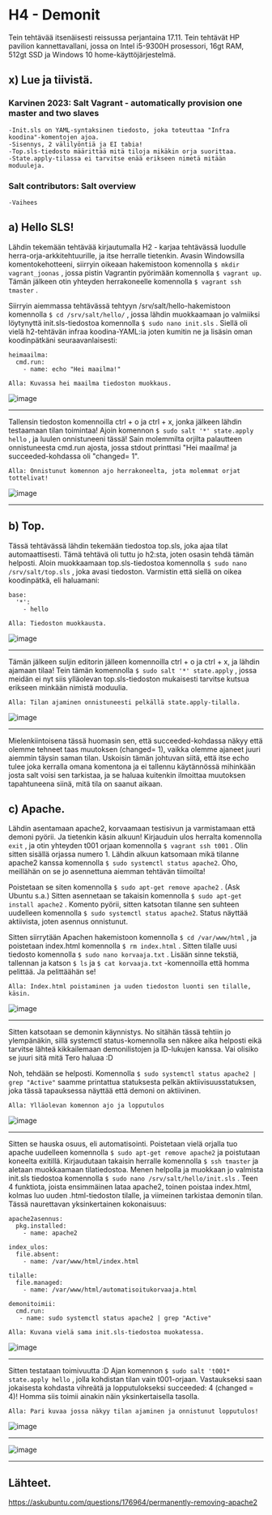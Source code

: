 # H4 - Demonit 

Tein tehtävää itsenäisesti reissussa perjantaina 17.11. Tein tehtävät HP pavilion kannettavallani, jossa on Intel i5-9300H prosessori, 16gt RAM, 512gt SSD ja Windows 10 home-käyttöjärjestelmä.

## x) Lue ja tiivistä.

### Karvinen 2023: Salt Vagrant - automatically provision one master and two slaves

```
-Init.sls on YAML-syntaksinen tiedosto, joka toteuttaa "Infra koodina"-komentojen ajoa.
-Sisennys, 2 välilyöntiä ja EI tabia!
-Top.sls-tiedosto määrittää mitä tiloja mikäkin orja suorittaa.
-State.apply-tilassa ei tarvitse enää erikseen nimetä mitään moduuleja. 
```

### Salt contributors: Salt overview

```
-Vaihees
```

## a) Hello SLS!

Lähdin tekemään tehtävää kirjautumalla H2 - karjaa tehtävässä luodulle herra-orja-arkkitehtuurille, ja itse herralle tietenkin. Avasin Windowsilla komentokehotteeni, siirryin oikeaan hakemistoon komennolla `$ mkdir vagrant_joonas` , jossa pistin Vagrantin pyörimään komennolla `$ vagrant up`. Tämän jälkeen otin yhteyden herrakoneelle komennolla `$ vagrant ssh tmaster` . 

Siirryin aiemmassa tehtävässä tehtyyn /srv/salt/hello-hakemistoon komennolla `$ cd /srv/salt/hello/` , jossa lähdin muokkaamaan jo valmiiksi löytynyttä init.sls-tiedostoa komennolla `$ sudo nano init.sls` . Siellä oli vielä h2-tehtävän infraa koodina-YAML:ia joten kumitin ne ja lisäsin oman koodinpätkäni seuraavanlaisesti:

```
heimaailma:
  cmd.run:
    - name: echo "Hei maailma!"
```

`Alla: Kuvassa hei maailma tiedoston muokkaus.`

![image](https://github.com/hautadata/palvelintenhallinta-jh/assets/148875340/a539158e-5d60-4144-9896-5d4adb6bf087)

---

Tallensin tiedoston komennoilla ctrl + o ja ctrl + x, jonka jälkeen lähdin testaamaan tilan toimintaa! Ajoin komennon `$ sudo salt '*' state.apply hello` , ja luulen onnistuneeni tässä! Sain molemmilta orjilta palautteen onnistuneesta cmd.run ajosta, jossa stdout printtasi "Hei maailma! ja succeeded-kohdassa oli "changed= 1".

`Alla: Onnistunut komennon ajo herrakoneelta, jota molemmat orjat tottelivat!`

![image](https://github.com/hautadata/palvelintenhallinta-jh/assets/148875340/7d8b1304-2e4f-4a10-b0b9-150e026fda37)

---

## b) Top.

Tässä tehtävässä lähdin tekemään tiedostoa top.sls, joka ajaa tilat automaattisesti. Tämä tehtävä oli tuttu jo h2:sta, joten osasin tehdä tämän helposti. Aloin muokkaamaan top.sls-tiedostoa komennolla `$ sudo nano /srv/salt/top.sls` , joka avasi tiedoston. Varmistin että siellä on oikea koodinpätkä, eli haluamani:

```
base:
  '*':
    - hello
```

`Alla: Tiedoston muokkausta.`

![image](https://github.com/hautadata/palvelintenhallinta-jh/assets/148875340/23df4a1a-44e1-495f-9ec4-fd42f620e67a)

---

Tämän jälkeen suljin editorin jälleen komennoilla ctrl + o ja ctrl + x, ja lähdin ajamaan tilaa! Tein tämän komennolla `$ sudo salt '*' state.apply` , jossa meidän ei nyt siis ylläolevan top.sls-tiedoston mukaisesti tarvitse kutsua erikseen minkään nimistä moduulia.

`Alla: Tilan ajaminen onnistuneesti pelkällä state.apply-tilalla.`

![image](https://github.com/hautadata/palvelintenhallinta-jh/assets/148875340/5c23b885-39fd-4f99-89ed-2f4c6ad38827)

--- 

Mielenkiintoisena tässä huomasin sen, että succeeded-kohdassa näkyy että olemme tehneet taas muutoksen (changed= 1), vaikka olemme ajaneet juuri aiemmin täysin saman tilan. Uskoisin tämän johtuvan siitä, että itse echo tulee joka kerralla omana komentona ja ei tallennu käytännössä mihinkään josta salt voisi sen tarkistaa, ja se haluaa kuitenkin ilmoittaa muutoksen tapahtuneena siinä, mitä tila on saanut aikaan. 

## c) Apache.

Lähdin asentamaan apache2, korvaamaan testisivun ja varmistamaan että demoni pyörii. Ja tietenkin käsin alkuun! Kirjauduin ulos herralta komennolla `exit` , ja otin yhteyden t001 orjaan komennolla `$ vagrant ssh t001` . Olin sitten sisällä orjassa numero 1. Lähdin alkuun katsomaan mikä tilanne apache2 kanssa komennolla `$ sudo systemctl status apache2`. Oho, meillähän on se jo asennettuna aiemman tehtävän tiimoilta!

Poistetaan se siten komennolla `$ sudo apt-get remove apache2` . (Ask Ubuntu s.a.) Sitten asennetaan se takaisin komennolla `$ sudo apt-get install apache2` . Komento pyörii, sitten katsotan tilanne sen suhteen uudelleen komennolla `$ sudo systemctl status apache2`. Status näyttää aktiivista, joten asennus onnistunut.

Sitten siirrytään Apachen hakemistoon komennolla `$ cd /var/www/html` , ja poistetaan index.html komennolla `$ rm index.html` . Sitten tilalle uusi tiedosto komennolla `$ sudo nano korvaaja.txt` . Lisään sinne tekstiä, tallennan ja katson `$ ls` ja `$ cat korvaaja.txt` -komennoilla että homma pelittää. Ja pelittäähän se!

`Alla: Index.html poistaminen ja uuden tiedoston luonti sen tilalle, käsin.`

![image](https://github.com/hautadata/palvelintenhallinta-jh/assets/148875340/05ba3e5c-2cb5-4a6b-b446-7154e19c3615)

---

Sitten katsotaan se demonin käynnistys. No sitähän tässä tehtiin jo ylempänäkin, sillä systemctl status-komennolla sen näkee aika helposti eikä tarvitse lähteä kikkailemaan demonilistojen ja ID-lukujen kanssa. Vai olisiko se juuri sitä mitä Tero haluaa :D 

Noh, tehdään se helposti. Komennolla `$ sudo systemctl status apache2 | grep "Active"` saamme printattua statuksesta pelkän aktiivisuusstatuksen, joka tässä tapauksessa näyttää että demoni on aktiivinen.

`Alla: Ylläolevan komennon ajo ja lopputulos`

![image](https://github.com/hautadata/palvelintenhallinta-jh/assets/148875340/abbfc45a-7372-445a-8ed3-0676b519b738)

---

Sitten se hauska osuus, eli automatisointi. Poistetaan vielä orjalla tuo apache uudelleen komennolla `$ sudo apt-get remove apache2` ja poistutaan koneelta exitillä. Kirjaudutaan takaisin herralle komennolla `$ ssh tmaster` ja aletaan muokkaamaan tilatiedostoa. Menen helpolla ja muokkaan jo valmista init.sls tiedostoa komennolla `$ sudo nano /srv/salt/hello/init.sls` . Teen 4 funktiota, joista ensimmäinen lataa apache2, toinen poistaa index.html, kolmas luo uuden .html-tiedoston tilalle, ja viimeinen tarkistaa demonin tilan. Tässä naurettavan yksinkertainen kokonaisuus:

```
apache2asennus:
  pkg.installed:
    - name: apache2

index_ulos:
  file.absent:
    - name: /var/www/html/index.html

tilalle:
  file.managed:
    - name: /var/www/html/automatisoitukorvaaja.html

demonitoimii:
  cmd.run:
   - name: sudo systemctl status apache2 | grep "Active"
```

`Alla: Kuvana vielä sama init.sls-tiedostoa muokatessa.`

![image](https://github.com/hautadata/palvelintenhallinta-jh/assets/148875340/4ee8bf84-0c5a-44d5-b02a-bdbb400833ae)

---

Sitten testataan toimivuutta :D Ajan komennon `$ sudo salt 't001* state.apply hello` , jolla kohdistan tilan vain t001-orjaan. Vastaukseksi saan jokaisesta kohdasta vihreätä ja lopputulokseksi succeeded: 4 (changed = 4)! Homma siis toimii ainakin näin yksinkertaisella tasolla. 

`Alla: Pari kuvaa jossa näkyy tilan ajaminen ja onnistunut lopputulos!`

![image](https://github.com/hautadata/palvelintenhallinta-jh/assets/148875340/869f7221-20b1-4e57-b802-40814c23fd4d)

---

![image](https://github.com/hautadata/palvelintenhallinta-jh/assets/148875340/120dd4d2-c06b-41c1-8c17-f89038ed3e4d)

---








 
## Lähteet.

https://askubuntu.com/questions/176964/permanently-removing-apache2







